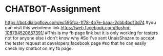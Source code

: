 # CHATBOT-Assignment
https://bot.dialogflow.com/ec595fca-1f78-4b7e-baaa-2cbb4bd13d74 #you can visit this webdemo link
https://web.facebook.com/Roshni-108794520657391/  #This is my fb page link but it is only working for testers not for anyone else i don't know why
                                                 #So I've sent UnaisShazan to accept the tester request at developers.facebook page
                                                 #so that he can easily check my chatbot on my fb page.
